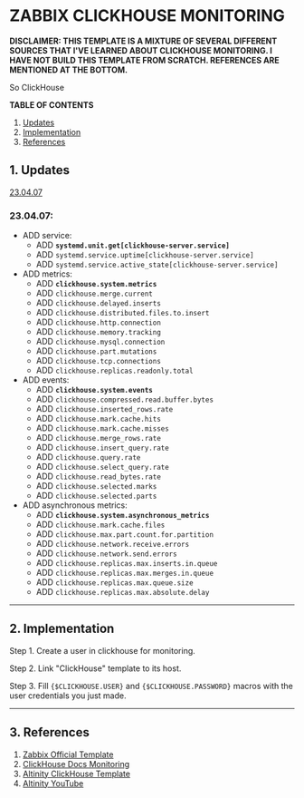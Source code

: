 # ZABBIX CLICKHOUSE MONITORING


**DISCLAIMER: THIS TEMPLATE IS A MIXTURE OF SEVERAL DIFFERENT SOURCES THAT I'VE LEARNED ABOUT CLICKHOUSE MONITORING. I HAVE NOT BUILD THIS TEMPLATE FROM SCRATCH. REFERENCES ARE MENTIONED AT THE BOTTOM.**

So ClickHouse 

**TABLE OF CONTENTS**
1. [Updates](#1-updates)
2. [Implementation](#2-implementation)
3. [References](#3-references)

## 1. Updates

[23.04.07](#230407)

### 23.04.07:

* ADD service:
    * ADD **`systemd.unit.get[clickhouse-server.service]`**
    * ADD `systemd.service.uptime[clickhouse-server.service]`
    * ADD `systemd.service.active_state[clickhouse-server.service]`
* ADD metrics:
    * ADD **`clickhouse.system.metrics`**
    * ADD `clickhouse.merge.current`
    * ADD `clickhouse.delayed.inserts`
    * ADD `clickhouse.distributed.files.to.insert`
    * ADD `clickhouse.http.connection`
    * ADD `clickhouse.memory.tracking`
    * ADD `clickhouse.mysql.connection`
    * ADD `clickhouse.part.mutations`
    * ADD `clickhouse.tcp.connections`
    * ADD `clickhouse.replicas.readonly.total`
* ADD events:
    * ADD **`clickhouse.system.events`**
    * ADD `clickhouse.compressed.read.buffer.bytes`
    * ADD `clickhouse.inserted_rows.rate`
    * ADD `clickhouse.mark.cache.hits`
    * ADD `clickhouse.mark.cache.misses`
    * ADD `clickhouse.merge_rows.rate`
    * ADD `clickhouse.insert_query.rate`
    * ADD `clickhouse.query.rate`
    * ADD `clickhouse.select_query.rate`
    * ADD `clickhouse.read_bytes.rate`
    * ADD `clickhouse.selected.marks`
    * ADD `clickhouse.selected.parts`
* ADD asynchronous metrics:
    * ADD **`clickhouse.system.asynchronous_metrics`**
    * ADD `clickhouse.mark.cache.files`
    * ADD `clickhouse.max.part.count.for.partition`
    * ADD `clickhouse.network.receive.errors`
    * ADD `clickhouse.network.send.errors`
    * ADD `clickhouse.replicas.max.inserts.in.queue`
    * ADD `clickhouse.replicas.max.merges.in.queue`
    * ADD `clickhouse.replicas.max.queue.size`
    * ADD `clickhouse.replicas.max.absolute.delay`
    

---

## 2. Implementation

Step 1. Create a user in clickhouse for monitoring.

Step 2. Link "ClickHouse" template to its host.

Step 3. Fill `{$CLICKHOUSE.USER}` and `{$CLICKHOUSE.PASSWORD}` macros with the user credentials you just made.

---

## 3. References

1. [Zabbix Official Template](https://www.zabbix.com/integrations/clickhouse)
2. [ClickHouse Docs Monitoring](https://clickhouse.com/docs/en/operations/monitoring/)
3. [Altinity ClickHouse Template](https://github.com/Altinity/clickhouse-zabbix-template)
4. [Altinity YouTube](https://www.youtube.com/watch?v=W9KlehhgwLw)
